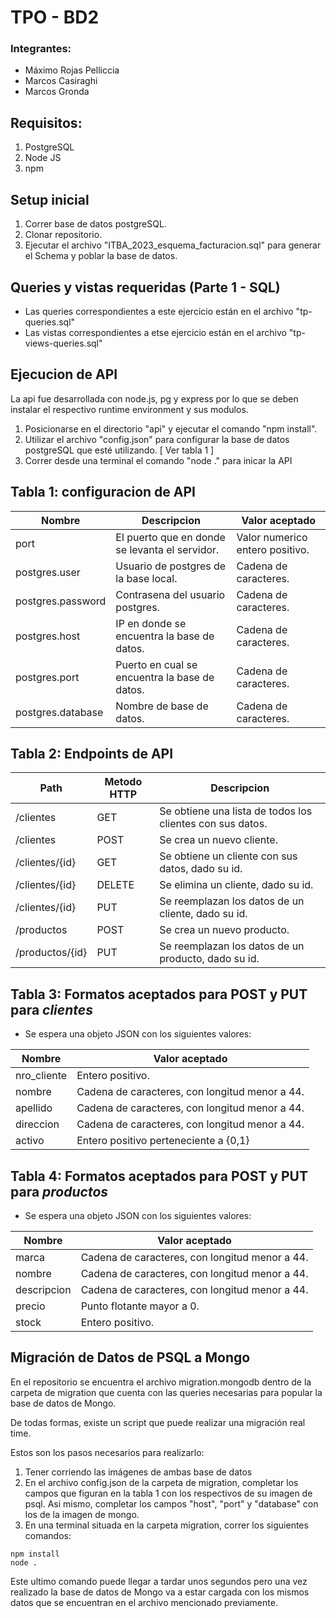 # TPO - BD2
### Integrantes: 
- Máximo Rojas Pelliccia
- Marcos Casiraghi
- Marcos Gronda

## Requisitos:
1) PostgreSQL
2) Node JS 
3) npm

## Setup inicial
1) Correr base de datos postgreSQL.
2) Clonar repositorio.
2) Ejecutar el archivo "ITBA_2023_esquema_facturacion.sql" para generar el Schema y poblar la base de datos.

## Queries y vistas requeridas (Parte 1 - SQL)
- Las queries correspondientes a este ejercicio están en el archivo "tp-queries.sql"
- Las vistas correspondientes a etse ejercicio están en el archivo "tp-views-queries.sql"

## Ejecucion de API
La api fue desarrollada con node.js, pg y express por lo que se deben instalar el respectivo runtime environment y sus modulos.

1) Posicionarse en el directorio "api" y ejecutar el comando "npm install".
2) Utilizar el archivo "config.json" para configurar la base de datos postgreSQL que esté utilizando. [ Ver tabla 1 ]
3) Correr desde una terminal el comando "node ." para inicar la API

## Tabla 1: configuracion de API
| Nombre            | Descripcion                                    | Valor aceptado                  |
|-------------------|------------------------------------------------|---------------------------------|
| port              | El puerto que en donde se levanta el servidor. | Valor numerico entero positivo. |
| postgres.user     | Usuario de postgres de la base local.          | Cadena de caracteres.           |
| postgres.password | Contrasena del usuario postgres.               | Cadena de caracteres.           |
| postgres.host     | IP en donde se encuentra la base de datos.     | Cadena de caracteres.           |
| postgres.port     | Puerto en cual se encuentra la base de datos.  | Cadena de caracteres.           |
| postgres.database | Nombre de base de datos.                       | Cadena de caracteres.           |

## Tabla 2: Endpoints de API
| Path            | Metodo HTTP | Descripcion                                               | 
|-----------------|-------------|-----------------------------------------------------------|
| /clientes       | GET         | Se obtiene una lista de todos los clientes con sus datos. |
| /clientes       | POST        | Se crea un nuevo cliente.                                 | 
| /clientes/{id}  | GET         | Se obtiene un cliente con sus datos, dado su id.          |
| /clientes/{id}  | DELETE      | Se elimina un cliente, dado su id.                        |
| /clientes/{id}  | PUT         | Se reemplazan los datos de un cliente, dado su id.        |
| /productos      | POST        | Se crea un nuevo producto.                                | 
| /productos/{id} | PUT         | Se reemplazan los datos de un producto, dado su id.       |

## Tabla 3: Formatos aceptados para POST y PUT para _clientes_

- Se espera una objeto JSON con los siguientes valores:

| Nombre      | Valor aceptado                                 |
|-------------|------------------------------------------------|
| nro_cliente | Entero positivo.                               |
| nombre      | Cadena de caracteres, con longitud menor a 44. |
| apellido    | Cadena de caracteres, con longitud menor a 44. |
| direccion   | Cadena de caracteres, con longitud menor a 44. |
| activo      | Entero positivo perteneciente a {0,1}          |

## Tabla 4: Formatos aceptados para POST y PUT para _productos_

- Se espera una objeto JSON con los siguientes valores:

| Nombre      | Valor aceptado                                 |
|-------------|------------------------------------------------|
| marca       | Cadena de caracteres, con longitud menor a 44. |
| nombre      | Cadena de caracteres, con longitud menor a 44. |
| descripcion | Cadena de caracteres, con longitud menor a 44. |
| precio      | Punto flotante mayor a 0.                      |
| stock       | Entero positivo.                               |

## Migración de Datos de PSQL a Mongo
En el repositorio se encuentra el archivo migration.mongodb dentro de la carpeta de migration que cuenta con las queries necesarias para popular la base de datos de Mongo.

De todas formas, existe un script que puede realizar una migración real time. 

Estos son los pasos necesarios para realizarlo:

1)  Tener corriendo las imágenes de ambas base de datos
2)  En el archivo config.json de la carpeta de migration, completar los campos que figuran en la tabla 1 con los respectivos de su imagen de psql. Asi mismo, completar los campos "host", "port" y "database" con los de la imagen de mongo.
3)  En una terminal situada en la carpeta migration, correr los siguientes comandos:
```
npm install
node .
```

Este ultimo comando puede llegar a tardar unos segundos pero una vez realizado la base de datos de Mongo va a estar cargada con los mismos datos que se encuentran en el archivo mencionado previamente.



